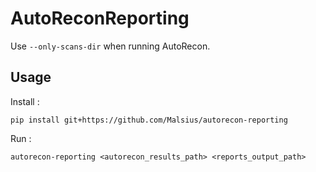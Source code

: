 # AutoReconReporting

Use `--only-scans-dir` when running AutoRecon.

## Usage

Install :

`pip install git+https://github.com/Malsius/autorecon-reporting`

Run :

`autorecon-reporting <autorecon_results_path> <reports_output_path>`

